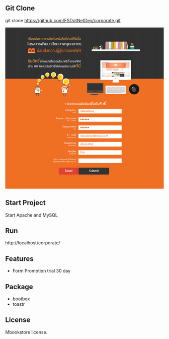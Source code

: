 ## Git Clone
git clone https://github.com/FSDotNetDev/corporate.git

[![Corporate demo](https://raw.githubusercontent.com/FSDotNetDev/corporate/master/image/design/index.png)](http://mbookstore.com/corporate/)

## Start Project
Start Apache and MySQL

## Run
http://localhost/corporate/

## Features
* Form Promotion trial 30 day

## Package
* bootbox
* toastr

## License
Mbookstore license.